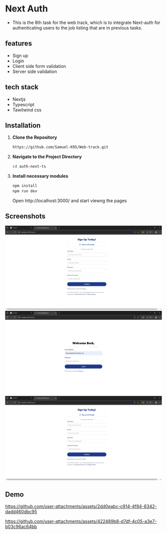 # Next Auth

- This is the 8th task for the web track, which is to integrate Next-auth for authenticating users to the job listing that are in previous tasks. 

## features

- Sign up
- Login
- Client side form validation
- Server side validation

## tech stack

- Nextjs
- Typescript
- Tawilwind css

## Installation

1. **Clone the Repository**

   ```bash
   https://github.com/Samuel-K95/Web-track.git
   ```

2. **Navigate to the Project Directory**

   ```bash
   cd auth-next-ts
   ```

3. **Install necessary modules**

   ```bash
   npm install
   npm run dev
   ```

   Open http://localhost:3000/ and start viewng the pages

## Screenshots

![First](images/first.png)
![Second](images/second.png)
![Third](images/third.png)


## Demo


https://github.com/user-attachments/assets/2dd0eabc-c914-4f84-8342-dadd460dbc95



https://github.com/user-attachments/assets/422489b8-d7df-4c05-a3e7-b03c96ac64bb

